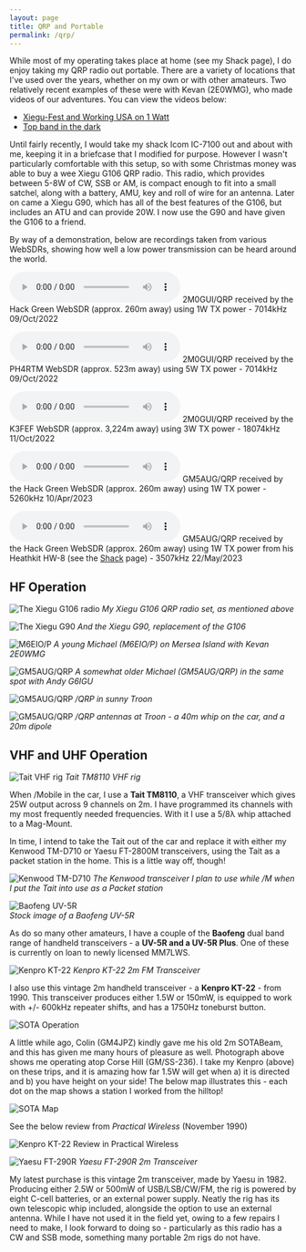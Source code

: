 ```yaml
---
layout: page
title: QRP and Portable
permalink: /qrp/
---
```


While most of my operating takes place at home (see my Shack page), I do enjoy taking my QRP radio out portable. There are a variety of locations that I've used over the years, whether on my own or with other amateurs. Two relatively recent examples of these were with Kevan (2E0WMG), who made videos of our adventures. You can view the videos below:

* [Xiegu-Fest and Working USA on 1 Watt](https://www.youtube.com/watch?v=iizjUnknKbU)
* [Top band in the dark](https://www.youtube.com/watch?v=p4xrpUkOefg)

Until fairly recently, I would take my shack Icom IC-7100 out and about with me, keeping it in a briefcase that I modified for purpose. However I wasn't particularly comfortable with this setup, so with some Christmas money was able to buy a wee Xiegu G106 QRP radio. This radio, which provides between 5-8W of CW, SSB or AM, is compact enough to fit into a small satchel, along with a battery, AMU, key and roll of wire for an antenna. Later on came a Xiegu G90, which has all of the best features of the G106, but includes an ATU and can provide 20W. I now use the G90 and have given the G106 to a friend.

By way of a demonstration, below are recordings taken from various WebSDRs, showing how well a low power transmission can be heard around the world.

<audio
controls
        src="/files/614ca-hack-green-1w-with-explanation.mp3">
            <a href="/files/614ca-hack-green-1w-with-explanation.mp3">
                Download audio
            </a>
    </audio>
2M0GUI/QRP received by the Hack Green WebSDR (approx. 260m away) using 1W TX power - 7014kHz 09/Oct/2022

<audio 
controls
        src="/files/856ae-ph4rtm-netherlands-5w-rx.mp3">
            <a href="/files/856ae-ph4rtm-netherlands-5w-rx.mp3">
                Download audio
            </a>
    </audio>
2M0GUI/QRP received by the PH4RTM WebSDR (approx. 523m away) using 5W TX power - 7014kHz 09/Oct/2022 
 
<audio 
controls
        src="/files/89d6f-k3fef-east-america-3w-rx.wav">
            <a href="/files/89d6f-k3fef-east-america-3w-rx.wav">
                Download audio
            </a>
    </audio>
2M0GUI/QRP received by the K3FEF WebSDR (approx. 3,224m away) using 3W TX power - 18074kHz 11/Oct/2022 

<audio 
controls
        src="/files/websdr_recording_2023-04-10t12-24-59z_5260.0khz.wav">
            <a href="/files/websdr_recording_2023-04-10t12-24-59z_5260.0khz.wav">
                Download audio
            </a>
    </audio>
GM5AUG/QRP received by the Hack Green WebSDR (approx. 260m away) using 1W TX power - 5260kHz 10/Apr/2023 

<audio 
controls
        src="/files/websdr_20230522_3507.wav">
            <a href="/files/websdr_20230522_3507.wav">
                Download audio
            </a>
    </audio>
GM5AUG/QRP received by the Hack Green WebSDR (approx. 260m away) using 1W TX power from his Heathkit HW-8 (see the [Shack](https://gm5aug.topple.scot/shack) page) - 3507kHz 22/May/2023 

## HF Operation

![The Xiegu G106 radio](/images/4ee77-xiegu-g106-hf-transceiver-3.jpeg)
*My Xiegu G106 QRP radio set, as mentioned above*

![The Xiegu G90](/images/g90.jpg)
*And the Xiegu G90, replacement of the G106*

![M6EIO/P](/images/03815-m6eio-portable.jpg)
*A young Michael (M6EIO/P) on Mersea Island with Kevan 2E0WMG*

![GM5AUG/QRP](/images/fe7c9-2a41b66a-5ebf-40c1-a19c-588d36987499.jpeg)
*A somewhat older Michael (GM5AUG/QRP) in the same spot with Andy G6IGU*

![GM5AUG/QRP](/images/d3abe-322847684_1261893281138594_578327562309739796_n.jpg)
*/QRP in sunny Troon*

![GM5AUG/QRP](/images/676da-323527926_857464428807131_387242739454321519_n.jpg)
*/QRP antennas at Troon - a 40m whip on the car, and a 20m dipole* 

## VHF and UHF Operation

![Tait VHF rig](images/tait.jpg)
*Tait TM8110 VHF rig*

When /Mobile in the car, I use a **Tait TM8110**, a VHF transceiver which gives 25W output across 9 channels on 2m. I have programmed its channels with my most frequently needed frequencies. With it I use a 5/8λ whip attached to a Mag-Mount.

In time, I intend to take the Tait out of the car and replace it with either my Kenwood TM-D710 or Yaesu FT-2800M transceivers, using the Tait as a packet station in the home. This is a little way off, though!

![Kenwood TM-D710](images/kenwood.jpeg)
*The Kenwood transceiver I plan to use while /M when I put the Tait into use as a Packet station*

![Baofeng UV-5R](images/baofeng.jpg)
<br>*Stock image of a Baofeng UV-5R*

As do so many other amateurs, I have a couple of the **Baofeng** dual band range of handheld transceivers - a **UV-5R and a UV-5R Plus**. One of these is currently on loan to newly licensed MM7LWS.

![Kenpro KT-22](images/kenpro.jpg)
*Kenpro KT-22 2m FM Transceiver*

I also use this vintage 2m handheld transceiver - a **Kenpro KT-22** - from 1990. This transceiver produces either 1.5W or 150mW, is equipped to work with +/- 600kHz repeater shifts, and has a 1750Hz toneburst button. 

![SOTA Operation](images/sota.jpg)

A little while ago, Colin (GM4JPZ) kindly gave me his old 2m SOTABeam, and this has given me many hours of pleasure as well. Photograph above shows me operating atop Corse Hill (GM/SS-236). I take my Kenpro (above) on these trips, and it is amazing how far 1.5W will get when a) it is directed and b) you have height on your side! The below map illustrates this - each dot on the map shows a station I worked from the hilltop!

![SOTA Map](images/sotamap.jpg)

See the below review from *Practical Wireless* (November 1990)

![Kenpro KT-22 Review in Practical Wireless](images/KenproPW.jpg)

![Yaesu FT-290R](images/yaesu.jpg)
*Yaesu FT-290R 2m Transceiver*

My latest purchase is this vintage 2m transceiver, made by Yaesu in 1982. Producing either 2.5W or 500mW of USB/LSB/CW/FM, the rig is powered by eight C-cell batteries, or an external power supply. Neatly the rig has its own telescopic whip included, alongside the option to use an external antenna. While I have not used it in the field yet, owing to a few repairs I need to make, I look forward to doing so - particularly as this radio has a CW and SSB mode, something many portable 2m rigs do not have.
